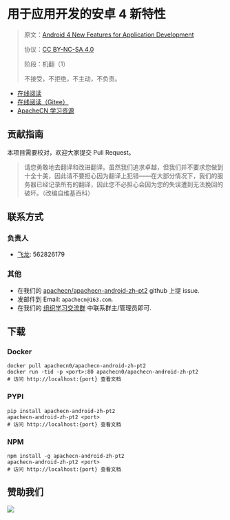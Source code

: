 # 用于应用开发的安卓 4 新特性

> 原文：[Android 4 New Features for Application Development](https://libgen.rs/book/index.php?md5=37F309F5583A3BFE9D4DF14FC6F7D1A9)
> 
> 协议：[CC BY-NC-SA 4.0](http://creativecommons.org/licenses/by-nc-sa/4.0/)
> 
> 阶段：机翻（1）
> 
> 不接受，不拒绝，不主动，不负责。

* [在线阅读](https://android2.apachecn.org)
* [在线阅读（Gitee）](https://apachecn.gitee.io/doc-template/)
* [ApacheCN 学习资源](http://docs.apachecn.org/)

## 贡献指南

本项目需要校对，欢迎大家提交 Pull Request。

> 请您勇敢地去翻译和改进翻译。虽然我们追求卓越，但我们并不要求您做到十全十美，因此请不要担心因为翻译上犯错——在大部分情况下，我们的服务器已经记录所有的翻译，因此您不必担心会因为您的失误遭到无法挽回的破坏。（改编自维基百科）

## 联系方式

### 负责人

* [飞龙](https://github.com/wizardforcel): 562826179

### 其他

*   在我们的 [apachecn/apachecn-android-zh-pt2](https://github.com/apachecn/apachecn-android-zh-pt2) github 上提 issue.
*   发邮件到 Email: `apachecn@163.com`.
*   在我们的 [组织学习交流群](http://www.apachecn.org/organization/348.html) 中联系群主/管理员即可.

## 下载

### Docker

```
docker pull apachecn0/apachecn-android-zh-pt2
docker run -tid -p <port>:80 apachecn0/apachecn-android-zh-pt2
# 访问 http://localhost:{port} 查看文档
```

### PYPI

```
pip install apachecn-android-zh-pt2
apachecn-android-zh-pt2 <port>
# 访问 http://localhost:{port} 查看文档
```

### NPM

```
npm install -g apachecn-android-zh-pt2
apachecn-android-zh-pt2 <port>
# 访问 http://localhost:{port} 查看文档
```

## 赞助我们

![](http://data.apachecn.org/img/about/donate.jpg)
